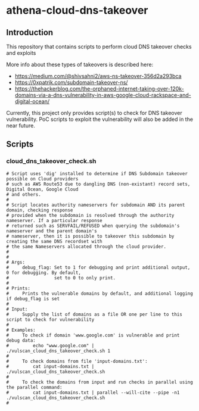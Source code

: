 # athena-cloud-dns-takeover

## Introduction 

This repository that contains scripts to perform cloud DNS takeover checks and exploits

More info about these types of takeovers is described here: 
* https://medium.com/@shivsahni2/aws-ns-takeover-356d2a293bca
* https://0xpatrik.com/subdomain-takeover-ns/
* https://thehackerblog.com/the-orphaned-internet-taking-over-120k-domains-via-a-dns-vulnerability-in-aws-google-cloud-rackspace-and-digital-ocean/

Currently, this project only provides script(s) to check for DNS takeover vulnerability. PoC scripts 
to exploit the vulnerability will also be added in the near future.

## Scripts

### cloud_dns_takeover_check.sh

```
# Script uses 'dig' installed to determine if DNS Subdomain takeover possible on Cloud providers    
# such as AWS Route53 due to dangling DNS (non-existant) record sets, Digital Ocean, Google Cloud   
# and others.                                                                                       
#                                                                                                   
# Script locates authority nameservers for subdomain AND its parent domain, checking response       
# provided when the subdomain is resolved through the authority nameserver. If a particular response
# returned such as SERVFAIL/REFUSED when querying the subdomain's nameserver and the parent domain's 
# nameserver, then it is possible to takeover this subdomain by creating the same DNS recordset with 
# the same Nameservers allocated through the cloud provider.                                        
#                                                                                                   
#                                                                                                   
# Args:                                                                                             
#     debug_flag: Set to 1 for debugging and print additional output, 0 for debugging. By default,  
#                 set to 0 to only print.                                                           
#                                                                                                   
# Prints:                                                                                           
#     Prints the vulnerable domains by default, and additional logging if debug_flag is set         
#                                                                                                   
# Input:                                                                                            
#     Supply the list of domains as a file OR one per line to this script to check for vulnerability
#                                                                                                   
# Examples:                                                                                         
#     To check if domain 'www.google.com' is vulnerable and print debug data:                       
#         echo "www.google.com" | ./vulscan_cloud_dns_takeover_check.sh 1                           
#                                                                                                   
#     To check domains from file 'input-domains.txt':                                               
#         cat input-domains.txt | ./vulscan_cloud_dns_takeover_check.sh                             
#                                                                                                   
#     To check the domains from input and run checks in parallel using the parallel command:        
#         cat input-domains.txt | parallel --will-cite --pipe -n1 ./vulscan_cloud_dns_takeover_check.sh
#
```

